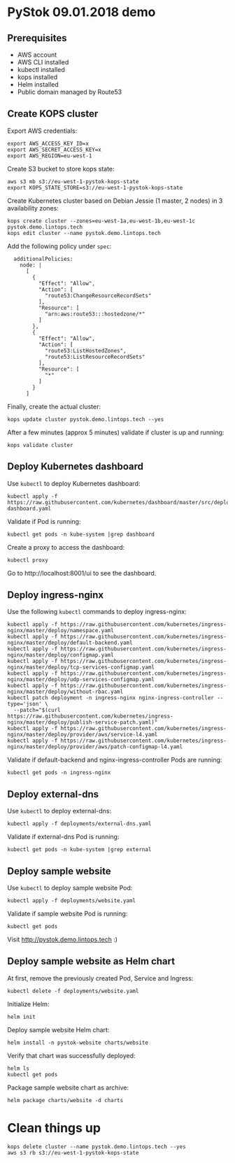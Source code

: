# PyStok 09.01.2018 demo

## Prerequisites

* AWS account
* AWS CLI installed
* kubectl installed
* kops installed
* Helm installed
* Public domain managed by Route53

## Create KOPS cluster

Export AWS credentials:

```
export AWS_ACCESS_KEY_ID=x
export AWS_SECRET_ACCESS_KEY=x
export AWS_REGION=eu-west-1
```

Create S3 bucket to store kops state:

```
aws s3 mb s3://eu-west-1-pystok-kops-state
export KOPS_STATE_STORE=s3://eu-west-1-pystok-kops-state
```

Create Kubernetes cluster based on Debian Jessie (1 master, 2 nodes) in 3 availability zones:

```
kops create cluster --zones=eu-west-1a,eu-west-1b,eu-west-1c pystok.demo.lintops.tech
kops edit cluster --name pystok.demo.lintops.tech
```

Add the following policy under `spec`:

```
  additionalPolicies:
    node: |
      [
        {
          "Effect": "Allow",
          "Action": [
            "route53:ChangeResourceRecordSets"
          ],
          "Resource": [
            "arn:aws:route53:::hostedzone/*"
          ]
        },
        {
          "Effect": "Allow",
          "Action": [
            "route53:ListHostedZones",
            "route53:ListResourceRecordSets"
          ],
          "Resource": [
            "*"
          ]
        }
      ]
```

Finally, create the actual cluster:

```
kops update cluster pystok.demo.lintops.tech --yes
```

After a few minutes (approx 5 minutes) validate if cluster is up and running:

```
kops validate cluster
```

## Deploy Kubernetes dashboard

Use `kubectl` to deploy Kubernetes dashboard:
```
kubectl apply -f https://raw.githubusercontent.com/kubernetes/dashboard/master/src/deploy/recommended/kubernetes-dashboard.yaml
```

Validate if Pod is running:

```
kubectl get pods -n kube-system |grep dashboard
```

Create a proxy to access the dashboard:

```
kubectl proxy
```

Go to http://localhost:8001/ui to see the dashboard.

## Deploy ingress-nginx

Use the following `kubectl` commands to deploy ingress-nginx:
```
kubectl apply -f https://raw.githubusercontent.com/kubernetes/ingress-nginx/master/deploy/namespace.yaml
kubectl apply -f https://raw.githubusercontent.com/kubernetes/ingress-nginx/master/deploy/default-backend.yaml
kubectl apply -f https://raw.githubusercontent.com/kubernetes/ingress-nginx/master/deploy/configmap.yaml
kubectl apply -f https://raw.githubusercontent.com/kubernetes/ingress-nginx/master/deploy/tcp-services-configmap.yaml
kubectl apply -f https://raw.githubusercontent.com/kubernetes/ingress-nginx/master/deploy/udp-services-configmap.yaml
kubectl apply -f https://raw.githubusercontent.com/kubernetes/ingress-nginx/master/deploy/without-rbac.yaml
kubectl patch deployment -n ingress-nginx nginx-ingress-controller --type='json' \
  --patch="$(curl https://raw.githubusercontent.com/kubernetes/ingress-nginx/master/deploy/publish-service-patch.yaml)"
kubectl apply -f https://raw.githubusercontent.com/kubernetes/ingress-nginx/master/deploy/provider/aws/service-l4.yaml
kubectl apply -f https://raw.githubusercontent.com/kubernetes/ingress-nginx/master/deploy/provider/aws/patch-configmap-l4.yaml
```

Validate if default-backend and nginx-ingress-controller Pods are running:

```
kubectl get pods -n ingress-nginx
```

## Deploy external-dns

Use `kubectl` to deploy external-dns:

```
kubectl apply -f deployments/external-dns.yaml
```

Validate if external-dns Pod is running:

```
kubectl get pods -n kube-system |grep external
```

## Deploy sample website

Use `kubectl` to deploy sample website Pod:

```
kubectl apply -f deployments/website.yaml
```

Validate if sample website Pod is running:

```
kubectl get pods
```

Visit http://pystok.demo.lintops.tech :)

## Deploy sample website as Helm chart

At first, remove the previously created Pod, Service and Ingress:

```
kubectl delete -f deployments/website.yaml
```

Initialize Helm:

```
helm init
```

Deploy sample website Helm chart:

```
helm install -n pystok-website charts/website
```

Verify that chart was successfully deployed:

```
helm ls
kubectl get pods
```

Package sample website chart as archive:

```
helm package charts/website -d charts
```

# Clean things up

```
kops delete cluster --name pystok.demo.lintops.tech --yes
aws s3 rb s3://eu-west-1-pystok-kops-state
```
